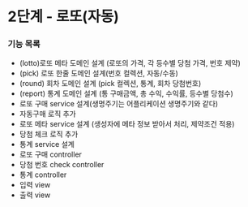 # 2단계 - 로또(자동)

### 기능 목록
+ (lotto)로또 메타 도메인 설계 (로또의 가격, 각 등수별 당첨 가격, 번호 제약) 
+ (pick) 로또 한줄 도메인 설계(번호 컬렉션, 자동/수동)
+ (round) 회차 도메인 설계 (pick 컬렉션, 통계, 회차 당첨번호)
+ (report) 통계 도메인 설계 (통 구매금액, 총 수익, 수익률, 등수별 당첨수)
+ 로또 구매 service 설계(생명주기는 어플리케이션 생명주기와 같다)
+ 자동구매 로직 추가
+ 로또 메타 service 설계 (생성자에 메타 정보 받아서 처리, 제약조건 적용)
+ 당첨 체크 로직 추가
+ 통계 service 설계  
+ 로또 구매 controller
+ 당첨 번호 check controller
+ 통계 controller
+ 입력 view
+ 출력 view
